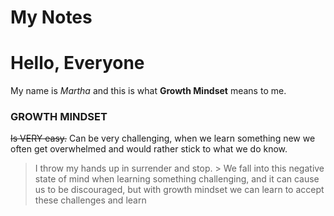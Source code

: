 # My Notes


# Hello, Everyone

My name is *Martha* and this is what **Growth Mindset** means to me.
 
 ### GROWTH MINDSET
 ~~Is VERY easy.~~
 Can be very challenging, when we learn something new we often get overwhelmed and would rather stick to what we do know. 
 > I throw my hands up in surrender and stop. >
 We fall into this negative state of mind when learning something challenging, and it can cause us to be discouraged, but with growth mindset we can learn to accept these challenges and learn
